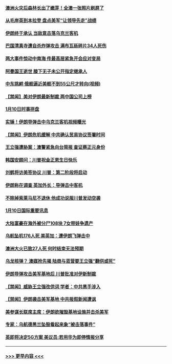 #### [澳洲火灾后森林长出了嫩芽！全澳一张照片刷屏了](../pages/prog202/a102750391.md?t=01112011) 
#### [从毛岸英到本拉登 盘点美军“让领导先走”战绩](../pages/prog202/a102750301.md?t=01112011) 
#### [伊朗终于承认 当敌意击落乌克兰客机](../pages/prog202/a102750280.md?t=01112011) 
#### [巴国清真寺遭自杀炸弹攻击 满布瓦砾碎片34人死伤](../pages/prog202/a102750180.md?t=01112011) 
#### [两大事件惊动中南海 传最高层紧急开会应对变局](../pages/prog202/a102750164.md?t=01112011) 
#### [阿曼国王逝世 膝下无子未公开指定继承人](../pages/prog202/a102750161.md?t=01112011) 
#### [中东挑衅 俄舰逼近美舰不到55公尺才转向(视频)](../pages/prog202/a102750155.md?t=01112011) 
#### [【禁闻】美对伊朗最新制裁 两中国公司上榜](../pages/prog202/a102749984.md?t=01112011) 
#### [1月10日时事拼盘](../pages/prog202/a102749954.md?t=01112011) 
#### [实锤！伊朗导弹击中乌克兰客机视频曝光](../pages/prog202/a102749961.md?t=01112011) 
#### [【禁闻】伊朗危机缓解 中共确认贸易协议签署时间](../pages/prog202/a102749952.md?t=01112011) 
#### [王立强遭胁案：澳警紧急向台简报 查证蔡正元身份](../pages/prog202/a102749913.md?t=01112011) 
#### [韩国安顾问：川普祝金正恩生日快乐](../pages/prog202/a102749881.md?t=01112011) 
#### [刘鹤将访美签协议 川普：第二阶段将启动](../pages/prog202/a102749863.md?t=01112011) 
#### [伊朗称在调查 英加外长：导弹击中客机](../pages/prog202/a102749867.md?t=01112011) 
#### [不除掉索莱马尼不退休 他成功说服川普发动空袭](../pages/prog202/a102749633.md?t=01112011) 
#### [1月10日国际重要讯息](../pages/prog202/a102749644.md?t=01112011) 
#### [大陆富豪在海外被分尸108块 7女带娃争遗产](../pages/prog202/a102749557.md?t=01112011) 
#### [乌航坠机176人死 美英加：遭伊朗飞弹击中](../pages/prog202/a102749330.md?t=01112011) 
#### [澳洲大火已致27人死 何时结束无法预期](../pages/prog202/a102749245.md?t=01112011) 
#### [乌龙核弹？ 澳媒抢先揭 陆商与蓝营要王立强“翻供或死”](../pages/prog202/a102749284.md?t=01112011) 
#### [伊朗导弹攻击美军基地后 川普批准对伊新制裁](../pages/prog202/a102749213.md?t=01112011) 
#### [【禁闻】威胁王立强改供词  学者：中共黑手涉入](../pages/prog202/a102749218.md?t=01112011) 
#### [【禁闻】伊朗袭击美军基地 中共报假新闻遭讽](../pages/prog202/a102749185.md?t=01112011) 
#### [美参谋长联席主席：伊朗欲摧毁基地设施并击杀美军](../pages/prog202/a102749136.md?t=01112011) 
#### [专家：乌航德黑兰坠毁看起来象“被击落事件”](../pages/prog202/a102749162.md?t=01112011) 
#### [英即将决定5G方案 美议员:若用华为即停情报分享](../pages/prog202/a102749100.md?t=01112011) 

----
#### [ >>> 更早内容 <<< ](../indexes/prog202-earlier.md)
